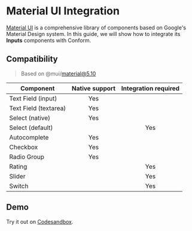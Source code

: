 # Material UI Integration

[Material UI](https://mui.com/material-ui) is a comprehensive library of components based on Google's Material Design system. In this guide, we will show how to integrate its **Inputs** components with Conform.

## Compatibility

> Based on @mui/material@5.10

| Component             | Native support | Integration required |
| --------------------- | :------------: | :------------------: |
| Text Field (input)    |      Yes       |                      |
| Text Field (textarea) |      Yes       |                      |
| Select (native)       |      Yes       |                      |
| Select (default)      |                |         Yes          |
| Autocomplete          |      Yes       |                      |
| Checkbox              |      Yes       |                      |
| Radio Group           |      Yes       |                      |
| Rating                |                |         Yes          |
| Slider                |                |         Yes          |
| Switch                |                |         Yes          |

## Demo

<!-- sandbox src="/examples/material-ui" -->

Try it out on [Codesandbox](https://codesandbox.io/s/github/edmundhung/conform/tree/main/examples/material-ui).

<!-- /sandbox -->
